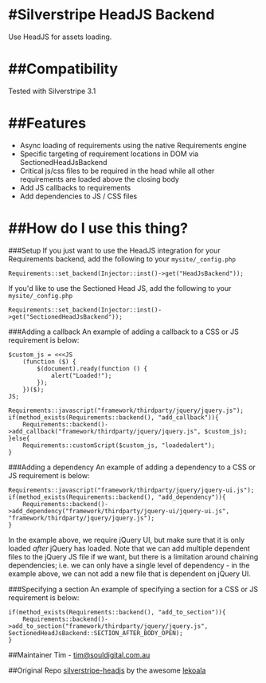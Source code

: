 #Silverstripe HeadJS Backend
==================
Use HeadJS for assets loading.

##Compatibility
==================
Tested with Silverstripe 3.1

##Features
==================
- Async loading of requirements using the native Requirements engine
- Specific targeting of requirement locations in DOM via SectionedHeadJsBackend
- Critical js/css files to be required in the head while all other requirements are loaded above the closing body 
- Add JS callbacks to requirements
- Add dependencies to JS / CSS files 


##How do I use this thing?
==================

###Setup
If you just want to use the HeadJS integration for your Requirements backend, add the following to your `mysite/_config.php`

`Requirements::set_backend(Injector::inst()->get("HeadJsBackend"));`

If you'd like to use the Sectioned Head JS, add the following to your `mysite/_config.php`

`Requirements::set_backend(Injector::inst()->get("SectionedHeadJsBackend"));`

###Adding a callback
An example of adding a callback to a CSS or JS requirement is below:

```
$custom_js = <<<JS
    (function ($) {
        $(document).ready(function () {
            alert("Loaded!");
        });
    })($);
JS;

Requirements::javascript("framework/thirdparty/jquery/jquery.js");
if(method_exists(Requirements::backend(), "add_callback")){
    Requirements::backend()->add_callback("framework/thirdparty/jquery/jquery.js", $custom_js);
}else{
    Requirements::customScript($custom_js, "loadedalert");
}
```

###Adding a dependency
An example of adding a dependency to a CSS or JS requirement is below:

``` 
Requirements::javascript("framework/thirdparty/jquery/jquery-ui.js");
if(method_exists(Requirements::backend(), "add_dependency")){
    Requirements::backend()->add_dependency("framework/thirdparty/jquery-ui/jquery-ui.js", "framework/thirdparty/jquery/jquery.js");
} 
```

In the example above, we require jQuery UI, but make sure that it is only loaded _after_ jQuery has loaded. Note that we can add multiple dependent files to the jQuery JS file if we want, but there is a limitation around chaining dependencies; i.e. we can only have a single level of dependency - in the example above, we can not add a new file that is dependent on jQuery UI. 


###Specifying a section
An example of specifying a section for a CSS or JS requirement is below:

```
if(method_exists(Requirements::backend(), "add_to_section")){
    Requirements::backend()->add_to_section("framework/thirdparty/jquery/jquery.js", SectionedHeadJsBackend::SECTION_AFTER_BODY_OPEN);
}
```

##Maintainer
Tim - tim@souldigital.com.au

##Original Repo
[silverstripe-headjs](https://github.com/lekoala/silverstripe-headjs) by the awesome [lekoala](https://github.com/lekoala)